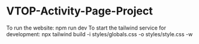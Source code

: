 # VTOP-Activity-Page-Project

To run the website: npm run dev
To start the tailwind service for development: npx tailwind build -i styles/globals.css -o styles/style.css -w